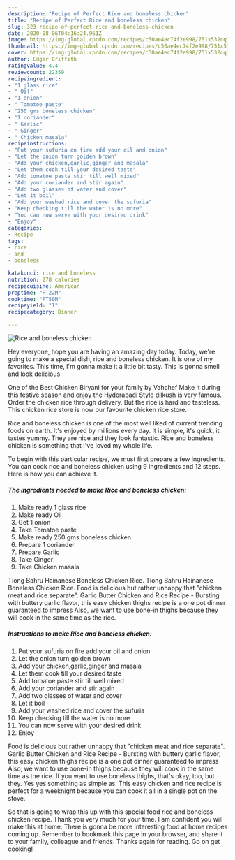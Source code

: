 ```yaml
---
description: "Recipe of Perfect Rice and boneless chicken"
title: "Recipe of Perfect Rice and boneless chicken"
slug: 323-recipe-of-perfect-rice-and-boneless-chicken
date: 2020-08-06T04:16:24.961Z
image: https://img-global.cpcdn.com/recipes/c50ae4ec74f2e998/751x532cq70/rice-and-boneless-chicken-recipe-main-photo.jpg
thumbnail: https://img-global.cpcdn.com/recipes/c50ae4ec74f2e998/751x532cq70/rice-and-boneless-chicken-recipe-main-photo.jpg
cover: https://img-global.cpcdn.com/recipes/c50ae4ec74f2e998/751x532cq70/rice-and-boneless-chicken-recipe-main-photo.jpg
author: Edgar Griffith
ratingvalue: 4.4
reviewcount: 22359
recipeingredient:
- "1 glass rice"
- " Oil"
- "1 onion"
- " Tomatoe paste"
- "250 gms boneless chicken"
- "1 coriander"
- " Garlic"
- " Ginger"
- " Chicken masala"
recipeinstructions:
- "Put your sufuria on fire add your oil and onion"
- "Let the onion turn golden brown"
- "Add your chicken,garlic,ginger and masala"
- "Let them cook till your desired taste"
- "Add tomatoe paste stir till well mixed"
- "Add your coriander and stir again"
- "Add two glasses of water and cover"
- "Let it boil"
- "Add your washed rice and cover the sufuria"
- "Keep checking till the water is no more"
- "You can now serve with your desired drink"
- "Enjoy"
categories:
- Recipe
tags:
- rice
- and
- boneless

katakunci: rice and boneless 
nutrition: 278 calories
recipecuisine: American
preptime: "PT22M"
cooktime: "PT50M"
recipeyield: "1"
recipecategory: Dinner

---
```



![Rice and boneless chicken](https://img-global.cpcdn.com/recipes/c50ae4ec74f2e998/751x532cq70/rice-and-boneless-chicken-recipe-main-photo.jpg)

Hey everyone, hope you are having an amazing day today. Today, we're going to make a special dish, rice and boneless chicken. It is one of my favorites. This time, I'm gonna make it a little bit tasty. This is gonna smell and look delicious.

One of the Best Chicken Biryani for your family by Vahchef Make it during this festive season and enjoy the Hyderabadi Style dilkush is very famous. Order the chicken rice through delivery. But the rice is hard and tasteless. This chicken rice store is now our favourite chicken rice store.

Rice and boneless chicken is one of the most well liked of current trending foods on earth. It's enjoyed by millions every day. It is simple, it's quick, it tastes yummy. They are nice and they look fantastic. Rice and boneless chicken is something that I've loved my whole life.


To begin with this particular recipe, we must first prepare a few ingredients. You can cook rice and boneless chicken using 9 ingredients and 12 steps. Here is how you can achieve it.

<!--inarticleads1-->

##### The ingredients needed to make Rice and boneless chicken:

1. Make ready 1 glass rice
1. Make ready  Oil
1. Get 1 onion
1. Take  Tomatoe paste
1. Make ready 250 gms boneless chicken
1. Prepare 1 coriander
1. Prepare  Garlic
1. Take  Ginger
1. Take  Chicken masala


Tiong Bahru Hainanese Boneless Chicken Rice. Tiong Bahru Hainanese Boneless Chicken Rice. Food is delicious but rather unhappy that &#34;chicken meat and rice separate&#34;. Garlic Butter Chicken and Rice Recipe - Bursting with buttery garlic flavor, this easy chicken thighs recipe is a one pot dinner guaranteed to impress Also, we want to use bone-in thighs because they will cook in the same time as the rice. 

<!--inarticleads2-->

##### Instructions to make Rice and boneless chicken:

1. Put your sufuria on fire add your oil and onion
1. Let the onion turn golden brown
1. Add your chicken,garlic,ginger and masala
1. Let them cook till your desired taste
1. Add tomatoe paste stir till well mixed
1. Add your coriander and stir again
1. Add two glasses of water and cover
1. Let it boil
1. Add your washed rice and cover the sufuria
1. Keep checking till the water is no more
1. You can now serve with your desired drink
1. Enjoy


Food is delicious but rather unhappy that &#34;chicken meat and rice separate&#34;. Garlic Butter Chicken and Rice Recipe - Bursting with buttery garlic flavor, this easy chicken thighs recipe is a one pot dinner guaranteed to impress Also, we want to use bone-in thighs because they will cook in the same time as the rice. If you want to use boneless thighs, that&#39;s okay, too, but they. Yes yes something as simple as. This easy chicken and rice recipe is perfect for a weeknight because you can cook it all in a single pot on the stove. 

So that is going to wrap this up with this special food rice and boneless chicken recipe. Thank you very much for your time. I am confident you will make this at home. There is gonna be more interesting food at home recipes coming up. Remember to bookmark this page in your browser, and share it to your family, colleague and friends. Thanks again for reading. Go on get cooking!
